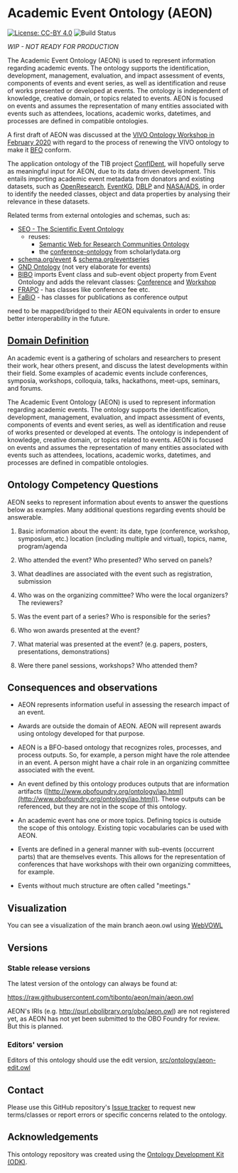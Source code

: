 # Academic Event Ontology (AEON)
[![License: CC-BY 4.0](https://img.shields.io/badge/License-CC%20BY%204.0-green.svg)](https://creativecommons.org/licenses/by/4.0/) ![Build Status](https://github.com/tibonto/aeon/workflows/CI/badge.svg)

*_WIP - NOT READY FOR PRODUCTION_*

The Academic Event Ontology (AEON) is used to represent information regarding academic events. The ontology supports the identification, development, management, evaluation, and impact assessment of events, components of events and event series, as well as identification and reuse of works presented or developed at events. The ontology is independent of knowledge, creative domain, or topics related to events. AEON is focused on events and assumes the representation of many entities associated with events such as attendees, locations, academic works, datetimes, and processes are defined in compatible ontologies.

A first draft of AEON was discussed at the [VIVO Ontology Workshop in February 2020](https://docs.google.com/document/d/1C9vs3_pCqhS_ujcqmUeu9TSXtgxFIvsBv-fW3sXl7yk) with regard to the process of renewing the VIVO ontology to make it [BFO](https://basic-formal-ontology.org/) conform.

The application ontology of the TIB project [ConfIDent](https://projects.tib.eu/en/confident/), will hopefully serve as meaningful input for AEON, due to its data driven development. This entails importing academic event metadata from donators and existing datasets, such as [OpenResearch](https://www.openresearch.org), [EventKG](https://github.com/saidfathalla/EVENTSKG-Dataset), [DBLP](http://dblp2.uni-trier.de/) and [NASA/ADS](https://ui.adsabs.harvard.edu/), in order to identify the needed classes, object and data properties by analysing their relevance in these datasets.

Related terms from external ontologies and schemas, such as:

- [SEO - The Scientific Event Ontology](https://saidfathalla.github.io/SEOontology)
    - reuses:
        - [Semantic Web for Research Communities Ontology](https://lov.linkeddata.es/dataset/lov/vocabs/swrc)
        - the [conference-ontology](http://www.scholarlydata.org/ontology/conference-ontology.owl) from scholarlydata.org
-   [schema.org/event](http://www.schema.org/event) & [schema.org/eventseries](http://www.schema.org/eventseries)
-   [GND Ontology](https://d-nb.info/standards/elementset/gnd) (not very elaborate for events)
-   [BIBO]([http://bibliontology.com/](https://service.tib.eu/webvowl/#iri=https://raw.githubusercontent.com/structureddynamics/Bibliographic-Ontology-BIBO/master/bibo.owl)) imports Event class and sub-event object property from Event Ontology and adds the relevant classes: [Conference](http://purl.org/ontology/bibo/Conference) and [Workshop](http://purl.org/ontology/bibo/Workshop)
-   [FRAPO](https://sparontologies.github.io/frapo/current/frapo.html#d4e2645) - has classes like conference fee etc.
-   [FaBiO](https://sparontologies.github.io/fabio/current/fabio.html) - has classes for publications as conference output

need to be mapped/bridged to their AEON equivalents in order to ensure better interoperability in the future.

## [Domain Definition](https://docs.google.com/document/d/1e7MWIO7IZHtj1Ww-pXswcQVDO7rIs8aQwwgnKk2KQ-o)

An academic event is a gathering of scholars and researchers to present their work, hear others present, and discuss the latest developments within their field. Some examples of academic events include conferences, symposia, workshops, colloquia, talks, hackathons, meet-ups, seminars, and forums.

The Academic Event Ontology (AEON) is used to represent information regarding academic events. The ontology supports the identification, development, management, evaluation, and impact assessment of events, components of events and event series, as well as identification and reuse of works presented or developed at events. The ontology is independent of knowledge, creative domain, or topics related to events. AEON is focused on events and assumes the representation of many entities associated with events such as attendees, locations, academic works, datetimes, and processes are defined in compatible ontologies.

## Ontology Competency Questions

AEON seeks to represent information about events to answer the questions below as examples. Many additional questions regarding events should be answerable.

1.  Basic information about the event: its date, type (conference, workshop, symposium, etc.) location (including multiple and virtual), topics, name, program/agenda

2.  Who attended the event? Who presented? Who served on panels?

3.  What deadlines are associated with the event such as registration, submission

4.  Who was on the organizing committee? Who were the local organizers? The reviewers?

5.  Was the event part of a series? Who is responsible for the series?

6.  Who won awards presented at the event?

7.  What material was presented at the event? (e.g. papers, posters, presentations, demonstrations)

8.  Were there panel sessions, workshops? Who attended them?

## Consequences and observations

-   AEON represents information useful in assessing the research impact of an event.

-   Awards are outside the domain of AEON. AEON will represent awards using ontology developed for that purpose.

-   AEON is a BFO-based ontology that recognizes roles, processes, and process outputs. So, for example, a person might have the role attendee in an event. A person might have a chair role in an organizing committee associated with the event.

-   An event defined by this ontology produces outputs that are information artifacts ([http://www.obofoundry.org/ontology/iao.html](http://www.obofoundry.org/ontology/iao.html)). These outputs can be referenced, but they are not in the scope of this ontology.

-   An academic event has one or more topics. Defining topics is outside the scope of this ontology. Existing topic vocabularies can be used with AEON.

-   Events are defined in a general manner with sub-events (occurrent parts) that are themselves events. This allows for the representation of conferences that have workshops with their own organizing committees, for example.

-   Events without much structure are often called "meetings."


## Visualization
You can see a visualization of the main branch aeon.owl using [WebVOWL](https://service.tib.eu/webvowl/#iri=https://raw.githubusercontent.com/tibonto/aeon/main/aeon.owl)

## Versions

### Stable release versions

The latest version of the ontology can always be found at:

https://raw.githubusercontent.com/tibonto/aeon/main/aeon.owl

AEON's IRIs (e.g. http://purl.obolibrary.org/obo/aeon.owl) are not registered yet, as AEON has not yet been submitted to the OBO Foundry for review. But this is planned.

### Editors' version

Editors of this ontology should use the edit version, [src/ontology/aeon-edit.owl](src/ontology/aeon-edit.owl)


## Contact

Please use this GitHub repository's [Issue tracker](https://github.com/tibonto/aeon/issues) to request new terms/classes or report errors or specific concerns related to the ontology.

## Acknowledgements

This ontology repository was created using the [Ontology Development Kit (ODK)](https://github.com/INCATools/ontology-development-kit).
